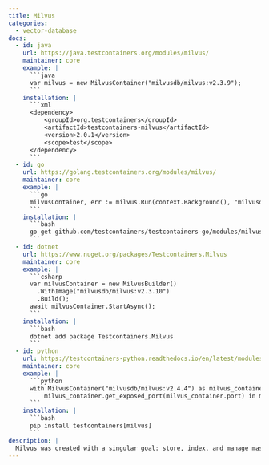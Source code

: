 ```yaml
---
title: Milvus
categories:
  - vector-database
docs:
  - id: java
    url: https://java.testcontainers.org/modules/milvus/
    maintainer: core
    example: |
      ```java
      var milvus = new MilvusContainer("milvusdb/milvus:v2.3.9");
      ```
    installation: |
      ```xml
      <dependency>
          <groupId>org.testcontainers</groupId>
          <artifactId>testcontainers-milvus</artifactId>
          <version>2.0.1</version>
          <scope>test</scope>
      </dependency>
      ```
  - id: go
    url: https://golang.testcontainers.org/modules/milvus/
    maintainer: core
    example: |
      ```go
      milvusContainer, err := milvus.Run(context.Background(), "milvusdb/milvus:v2.3.9")
      ```
    installation: |
      ```bash
      go get github.com/testcontainers/testcontainers-go/modules/milvus
      ```
  - id: dotnet
    url: https://www.nuget.org/packages/Testcontainers.Milvus
    maintainer: core
    example: |
      ```csharp
      var milvusContainer = new MilvusBuilder()
        .WithImage("milvusdb/milvus:v2.3.10")
        .Build();
      await milvusContainer.StartAsync();
      ```
    installation: |
      ```bash
      dotnet add package Testcontainers.Milvus
      ```
  - id: python
    url: https://testcontainers-python.readthedocs.io/en/latest/modules/milvus/README.html
    maintainer: core
    example: |
      ```python
      with MilvusContainer("milvusdb/milvus:v2.4.4") as milvus_container:
          milvus_container.get_exposed_port(milvus_container.port) in milvus_container.get_connection_url()
      ```
    installation: |
      ```bash
      pip install testcontainers[milvus]
      ```
description: |
  Milvus was created with a singular goal: store, index, and manage massive embedding vectors generated by deep neural networks and other machine learning (ML) models.
---
```

